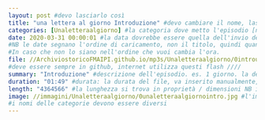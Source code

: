 ```yaml
---
layout: post #devo lasciarlo così
title: "una lettera al giorno Introduzione" #devo cambiare il nome, lasciando tra virgolette, è il nome dell'episodio del podcast
categories: [Unaletteraalgiorno] #la categoria dove metto l'episodio [novena AM] meglio fare un podcast per ogni categoria, un po' come la playlist. NB non lasciare spazi
date: 2020-03-31 00:00:01 #la data dovrebbe essere quella dell'invio del podcast, ma si può mettere una qualsiasi.
#NB le date segnano l'ordine di caricamento, non il titolo, quindi quando le carichi, se vuoi un ordine, metti le date in ordine cronologico crescente.
#In caso che non lo siano nell'ordine che vuoi cambia l'ora.
file: //ArchiviostoricoFMAIPI.github.io/mp3s/Unaletteraalgiorno/0introunaletteraalgiorno.mp3 #File: // nome sito. nome cartella. Non serve scrivere due volte ArchiviostoricoFMAIPI. nome file, puoi caricarti tante sottocartelle in mp3s...mp3s/sottocartella/nome file.mp3 NB solo Mp3!
#deve essere sempre in github, internet utilizza questi flash ////
summary: "Introduzione" #descrizione dell'episodio. es. 1 giorno. la descrizione dell'audio.
duration: "01:49" #durata: la durata del file, va inserito manualmente, non lo fa il programma
length: "4364566" #la lunghezza si trova in proprietà / dimensioni NB in byte
image: //immagini/Unaletteraalgiorno/0unaletteraalgiornointro.jpg #l'immagine che vuoi mettere, è la cartella su PC dove metti le immagini, NB Attenzione alle maiuscole e minuscole
#i nomi delle categorie devono essere diversi
---
```

